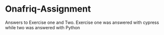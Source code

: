 # Onafriq-Assignment
Answers to Exercise one and Two.
Exercise one was answered with cypress while two was answered with Python
